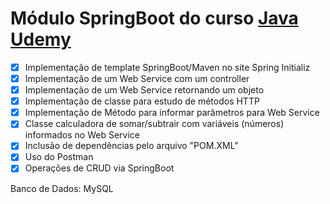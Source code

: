 # Módulo SpringBoot do curso [Java Udemy](https://www.udemy.com/course/fundamentos-de-programacao-com-java/) 

- [x] Implementação de template SpringBoot/Maven no site Spring Initializ
- [x] Implementação de um Web Service com um controller
- [x] Implementação de um Web Service retornando um objeto
- [x] Implementação de classe para estudo de métodos HTTP
- [x] Implementação de Método para informar parâmetros para Web Service
- [x] Classe calculadora de somar/subtrair com variáveis (números) informados no Web Service
- [x] Inclusão de dependências pelo arquivo "POM.XML"
- [x] Uso do Postman
- [x] Operações de CRUD via SpringBoot

Banco de Dados: MySQL
